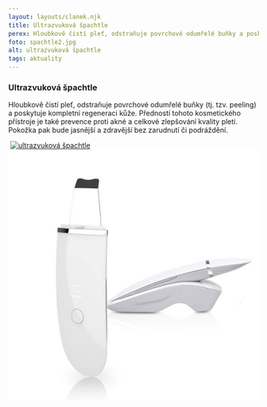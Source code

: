 ```yaml
---
layout: layouts/clanek.njk
title: Ultrazvuková špachtle
perex: Hloubkově čistí pleť, odstraňuje povrchové odumřelé buňky a poskytuje kompletní regeneraci kůže
foto: spachtle2.jpg
alt: ultrazvuková špachtle
tags: aktuality
---
```


### Ultrazvuková špachtle

Hloubkově čistí pleť, odstraňuje povrchové odumřelé buňky (tj. tzv. peeling) a poskytuje kompletní regeneraci kůže.
Předností tohoto kosmetického přístroje je také prevence proti akné a celkové zlepšování kvality pleti. Pokožka pak bude jasnější a zdravější bez zarudnutí či podráždění.

<div class="container">
  <img class="main__gallery" />
    <a
      data-fslightbox
      href="/images/spachtle.jpg">
      <img class="article__image" src="/images/spachtle.jpg" alt="ultrazvuková špachtle"
  /></a>

  <img class="main__gallery" />
    <a
      data-fslightbox
      href="/images/spachtle2.jpg">
      <img class="article__image" src="/images/spachtle2.jpg" alt="ultrazvuková špachtle"
  /></a>
</div>
